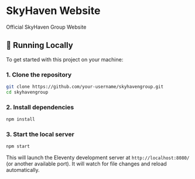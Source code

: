 # SkyHaven Website

Official SkyHaven Group Website

## 🚀 Running Locally

To get started with this project on your machine:

### 1. **Clone the repository**

```bash
git clone https://github.com/your-username/skyhavengroup.git
cd skyhavengroup
```

### 2. **Install dependencies**

```bash
npm install
```

### 3. **Start the local server**

```bash
npm start
```

This will launch the Eleventy development server at `http://localhost:8080/` (or another available port). It will watch for file changes and reload automatically.
